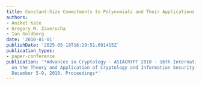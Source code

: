 ```yaml
---
title: Constant-Size Commitments to Polynomials and Their Applications
authors:
- Aniket Kate
- Gregory M. Zaverucha
- Ian Goldberg
date: '2010-01-01'
publishDate: '2025-05-18T16:29:51.691415Z'
publication_types:
- paper-conference
publication: '*Advances in Cryptology - ASIACRYPT 2010 - 16th International Conference
  on the Theory and Application of Cryptology and Information Security, Singapore,
  December 5-9, 2010. Proceedings*'
---
```

